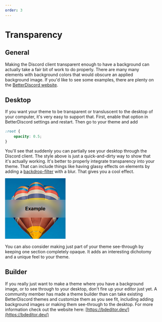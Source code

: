 ```yaml
---
order: 3
---
```


# Transparency

## General

Making the Discord client transparent enough to have a background can actually take a fair bit of work to do properly. There are many many elements with background colors that would obscure an applied background image. If you'd like to see some examples, there are plenty on the [BetterDiscord website](https://betterdiscord.app/themes).

## Desktop

If you want your theme to be transparent or transluscent to the desktop of your computer, it's very easy to support that. First, enable that option in BetterDiscord settings and restart. Then go to your theme and add

```css
:root {
    opacity: 0.5;
}
```

You'll see that suddenly you can partially see your desktop through the Discord client. The style above is just a quick-and-dirty way to show that it's actually working. It's better to properly integrate transparency into your theme. That can include things like having glassy effects on elements by adding a [backdrop-filter](https://developer.mozilla.org/en-US/docs/Web/CSS/backdrop-filter) with a blur. That gives you a cool effect.

![backdrop](./img/backdrop_filter.png)

You can also consider making just part of your theme see-through by keeping one section completely opaque. It adds an interesting dichotomy and a unique feel to your theme.

## Builder

If you really just want to make a theme where you have a background image, or to see through to your desktop, don't fire up your editor just yet. A community member has made a theme builder than can take existing BetterDiscord themes and customize them as you see fit, including adding background images or making them see-through to the desktop. For more information check out the website here: [https://bdeditor.dev/](https://bdeditor.dev/)